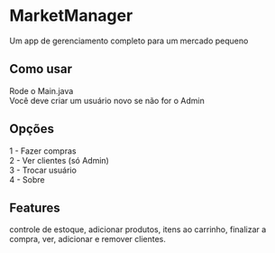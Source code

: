 # MarketManager
Um app de gerenciamento completo para um mercado pequeno

Como usar
--------------------------

Rode o Main.java  
Você deve criar um usuário novo se não for o Admin  

Opções
--------------------------
1 - Fazer compras  
2 - Ver clientes (só Admin)  
3 - Trocar usuário  
4 - Sobre  

Features
-----------------------
controle de estoque, adicionar produtos, itens ao carrinho, finalizar a compra, ver, adicionar e remover clientes.
